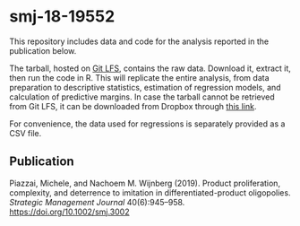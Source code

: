 # smj-18-19552

This repository includes data and code for the analysis reported in the publication below.

The tarball, hosted on [Git LFS](https://git-lfs.com/), contains the raw data. Download it, extract it, then run the code in R. This will replicate the entire analysis, from data preparation to descriptive statistics, estimation of regression models, and calculation of predictive margins. In case the tarball cannot be retrieved from Git LFS, it can be downloaded from Dropbox through [this link](https://www.dropbox.com/scl/fi/9b1td2qu3ipf0gnndh090/raw.tar.xz?rlkey=ccqoq1gkd65cw89zjgrlkir9z&st=pwe1cuga&dl=0).

For convenience, the data used for regressions is separately provided as a CSV file.

## Publication

Piazzai, Michele, and Nachoem M. Wijnberg (2019). Product proliferation, complexity, and deterrence to imitation in differentiated-product oligopolies. _Strategic Management Journal_ 40(6):945–958.  
<https://doi.org/10.1002/smj.3002>
